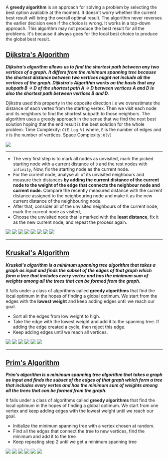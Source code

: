 
A **greedy algorithm** is an approach for solving a problem by selecting the best option available at the moment. It doesn't worry whether the current best result will bring the overall optimal result. The algorithm never reverses the earlier decision even if the choice is wrong. It works in a top-down approach. This algorithm may not produce the best result for all the problems. It's because it always goes for the local best choice to produce the global best result.

## [Dijkstra's Algorithm](https://www.programiz.com/dsa/dijkstra-algorithm)
***Dijkstra's algorithm allows us to find the shortest path between any two vertices of a graph. It differs from the minimum spanning tree because the shortest distance between two vertices might not include all the vertices of the graph. Dijkstra's Algorithm works on the basis that any subpath B -> D of the shortest path A -> D between vertices A and D is also the shortest path between vertices B and D.***

Djikstra used this property in the opposite direction i.e we overestimate the distance of each vertex from the starting vertex. Then we visit each node and its neighbors to find the shortest subpath to those neighbors. The algorithm uses a greedy approach in the sense that we find the next best solution hoping that the end result is the best solution for the whole problem. Time Complexity: `O(E Log V)` where, `E` is the number of edges and `V` is the number of vertices. Space Complexity: `O(V)`

<img src="../assets/algorithms/shortest-subpath.webp"  style="background-color:white">

---
- The very first step is to mark all nodes as unvisited, mark the picked starting node with a current distance of `0` and the rest nodes with `infinity`, Now, fix the starting node as the current node.
- For the current node, analyse all of its unvisited neighbours and measure their distances **by adding the current distance of the current node to the weight of the edge that connects the neighbour node and current node.** Compare the recently measured distance with the current distance assigned to the neighbouring node and make it as the new current distance of the neighbouring node.
- After that, consider all of the unvisited neighbours of the current node, mark the current node as visited,
- Choose the unvisited node that is marked with the **least distance**, fix it as the new current node, and repeat the process again. 

<img src="../assets/algorithms/dj-1.webp"  style="background-color:white">
<img src="../assets/algorithms/dj-2.webp"  style="background-color:white">
<img src="../assets/algorithms/dj-3.webp"  style="background-color:white">
<img src="../assets/algorithms/dj-4.webp"  style="background-color:white">
<img src="../assets/algorithms/dj-5.webp"  style="background-color:white">
<img src="../assets/algorithms/dj-6.webp"  style="background-color:white">
<img src="../assets/algorithms/dj-7.webp"  style="background-color:white">
<img src="../assets/algorithms/dj-8.webp"  style="background-color:white">

---
## [Kruskal's Algorithm](https://www.programiz.com/dsa/kruskal-algorithm)
***Kruskal's algorithm is a minimum spanning tree algorithm that takes a graph as input and finds the subset of the edges of that graph which form a tree that includes every vertex and has the minimum sum of weights among all the trees that can be formed from the graph.***

It falls under a class of algorithms called **greedy algorithms** that find the local optimum in the hopes of finding a global optimum. We start from the edges with the **lowest weight** and keep adding edges until we reach our goal.
- Sort all the edges from low weight to high.
- Take the edge with the lowest weight and add it to the spanning tree. If adding the edge created a cycle, then reject this edge.
- Keep adding edges until we reach all vertices.

<img src="../assets/algorithms/ka-1.webp"  style="background-color:white">
<img src="../assets/algorithms/ka-2.webp"  style="background-color:white">
<img src="../assets/algorithms/ka-3.webp"  style="background-color:white">
<img src="../assets/algorithms/ka-4.webp"  style="background-color:white">
<img src="../assets/algorithms/ka-5.webp"  style="background-color:white">
<img src="../assets/algorithms/ka-6.webp"  style="background-color:white">

---
## [Prim's Algorithm](https://www.programiz.com/dsa/prim-algorithm)
***Prim's algorithm is a minimum spanning tree algorithm that takes a graph as input and finds the subset of the edges of that graph which form a tree that includes every vertex and has the minimum sum of weights among all the trees that can be formed from the graph.***

It falls under a class of algorithms called **greedy algorithms** that find the local optimum in the hopes of finding a global optimum. We start from one vertex and keep adding edges with the lowest weight until we reach our goal.
- Initialize the minimum spanning tree with a vertex chosen at random.
- Find all the edges that connect the tree to new vertices, find the minimum and add it to the tree
- Keep repeating step 2 until we get a minimum spanning tree
  
<img src="../assets/algorithms/pa_1.webp"  style="background-color:white">
<img src="../assets/algorithms/pa_2.webp"  style="background-color:white">
<img src="../assets/algorithms/pa_3.webp"  style="background-color:white">
<img src="../assets/algorithms/pa_4.webp"  style="background-color:white">
<img src="../assets/algorithms/pa_5.webp"  style="background-color:white">
<img src="../assets/algorithms/pa_6.webp"  style="background-color:white">